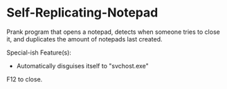 # Self-Replicating-Notepad

Prank program that opens a notepad, detects when someone tries to close it, and duplicates the amount of notepads last created.

Special-ish Feature(s):
- Automatically disguises itself to "svchost.exe"


F12 to close.
